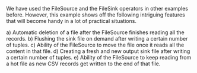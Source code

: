We have used the FileSource and the FileSink operators in other examples before. However, this example shows off the following intriguing features that will become handy in a lot of practical situations.

a) Automatic deletion of a file after the FileSource finishes reading all the records.
b) Flushing the sink file on demand after writing a certain number of tuples.
c) Ability of the FileSource to move the file once it reads all the content in that file.
d) Creating a fresh and new output sink file after writing a certain number of tuples.
e) Ability of the FileSource to keep reading from a hot file as new CSV records get written to the end of that file.

